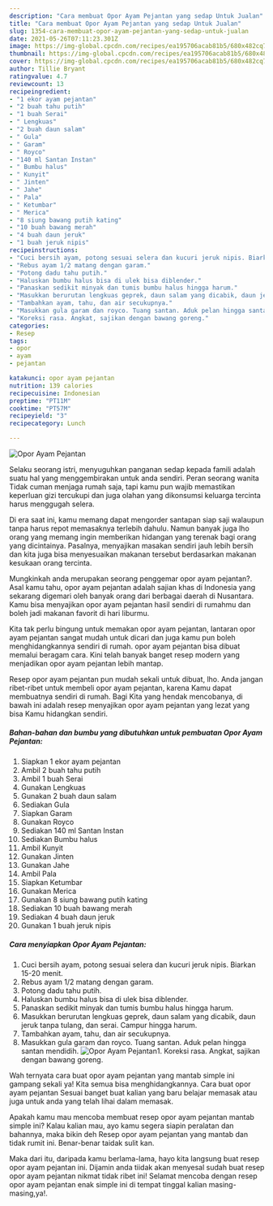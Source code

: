 ```yaml
---
description: "Cara membuat Opor Ayam Pejantan yang sedap Untuk Jualan"
title: "Cara membuat Opor Ayam Pejantan yang sedap Untuk Jualan"
slug: 1354-cara-membuat-opor-ayam-pejantan-yang-sedap-untuk-jualan
date: 2021-05-26T07:11:23.301Z
image: https://img-global.cpcdn.com/recipes/ea195706acab81b5/680x482cq70/opor-ayam-pejantan-foto-resep-utama.jpg
thumbnail: https://img-global.cpcdn.com/recipes/ea195706acab81b5/680x482cq70/opor-ayam-pejantan-foto-resep-utama.jpg
cover: https://img-global.cpcdn.com/recipes/ea195706acab81b5/680x482cq70/opor-ayam-pejantan-foto-resep-utama.jpg
author: Tillie Bryant
ratingvalue: 4.7
reviewcount: 13
recipeingredient:
- "1 ekor ayam pejantan"
- "2 buah tahu putih"
- "1 buah Serai"
- " Lengkuas"
- "2 buah daun salam"
- " Gula"
- " Garam"
- " Royco"
- "140 ml Santan Instan"
- " Bumbu halus"
- " Kunyit"
- " Jinten"
- " Jahe"
- " Pala"
- " Ketumbar"
- " Merica"
- "8 siung bawang putih kating"
- "10 buah bawang merah"
- "4 buah daun jeruk"
- "1 buah jeruk nipis"
recipeinstructions:
- "Cuci bersih ayam, potong sesuai selera dan kucuri jeruk nipis. Biarkan 15-20 menit."
- "Rebus ayam 1/2 matang dengan garam."
- "Potong dadu tahu putih."
- "Haluskan bumbu halus bisa di ulek bisa diblender."
- "Panaskan sedikit minyak dan tumis bumbu halus hingga harum."
- "Masukkan berurutan lengkuas geprek, daun salam yang dicabik, daun jeruk tanpa tulang, dan serai. Campur hingga harum."
- "Tambahkan ayam, tahu, dan air secukupnya."
- "Masukkan gula garam dan royco. Tuang santan. Aduk pelan hingga santan mendidih."
- "Koreksi rasa. Angkat, sajikan dengan bawang goreng."
categories:
- Resep
tags:
- opor
- ayam
- pejantan

katakunci: opor ayam pejantan 
nutrition: 139 calories
recipecuisine: Indonesian
preptime: "PT11M"
cooktime: "PT57M"
recipeyield: "3"
recipecategory: Lunch

---
```



![Opor Ayam Pejantan](https://img-global.cpcdn.com/recipes/ea195706acab81b5/680x482cq70/opor-ayam-pejantan-foto-resep-utama.jpg)

Selaku seorang istri, menyuguhkan panganan sedap kepada famili adalah suatu hal yang menggembirakan untuk anda sendiri. Peran seorang  wanita Tidak cuman menjaga rumah saja, tapi kamu pun wajib memastikan keperluan gizi tercukupi dan juga olahan yang dikonsumsi keluarga tercinta harus menggugah selera.

Di era  saat ini, kamu memang dapat mengorder santapan siap saji walaupun tanpa harus repot memasaknya terlebih dahulu. Namun banyak juga lho orang yang memang ingin memberikan hidangan yang terenak bagi orang yang dicintainya. Pasalnya, menyajikan masakan sendiri jauh lebih bersih dan kita juga bisa menyesuaikan makanan tersebut berdasarkan makanan kesukaan orang tercinta. 



Mungkinkah anda merupakan seorang penggemar opor ayam pejantan?. Asal kamu tahu, opor ayam pejantan adalah sajian khas di Indonesia yang sekarang digemari oleh banyak orang dari berbagai daerah di Nusantara. Kamu bisa menyajikan opor ayam pejantan hasil sendiri di rumahmu dan boleh jadi makanan favorit di hari liburmu.

Kita tak perlu bingung untuk memakan opor ayam pejantan, lantaran opor ayam pejantan sangat mudah untuk dicari dan juga kamu pun boleh menghidangkannya sendiri di rumah. opor ayam pejantan bisa dibuat memalui beragam cara. Kini telah banyak banget resep modern yang menjadikan opor ayam pejantan lebih mantap.

Resep opor ayam pejantan pun mudah sekali untuk dibuat, lho. Anda jangan ribet-ribet untuk membeli opor ayam pejantan, karena Kamu dapat membuatnya sendiri di rumah. Bagi Kita yang hendak mencobanya, di bawah ini adalah resep menyajikan opor ayam pejantan yang lezat yang bisa Kamu hidangkan sendiri.

<!--inarticleads1-->

##### Bahan-bahan dan bumbu yang dibutuhkan untuk pembuatan Opor Ayam Pejantan:

1. Siapkan 1 ekor ayam pejantan
1. Ambil 2 buah tahu putih
1. Ambil 1 buah Serai
1. Gunakan  Lengkuas
1. Gunakan 2 buah daun salam
1. Sediakan  Gula
1. Siapkan  Garam
1. Gunakan  Royco
1. Sediakan 140 ml Santan Instan
1. Sediakan  Bumbu halus
1. Ambil  Kunyit
1. Gunakan  Jinten
1. Gunakan  Jahe
1. Ambil  Pala
1. Siapkan  Ketumbar
1. Gunakan  Merica
1. Gunakan 8 siung bawang putih kating
1. Sediakan 10 buah bawang merah
1. Sediakan 4 buah daun jeruk
1. Gunakan 1 buah jeruk nipis




<!--inarticleads2-->

##### Cara menyiapkan Opor Ayam Pejantan:

1. Cuci bersih ayam, potong sesuai selera dan kucuri jeruk nipis. Biarkan 15-20 menit.
1. Rebus ayam 1/2 matang dengan garam.
1. Potong dadu tahu putih.
1. Haluskan bumbu halus bisa di ulek bisa diblender.
1. Panaskan sedikit minyak dan tumis bumbu halus hingga harum.
1. Masukkan berurutan lengkuas geprek, daun salam yang dicabik, daun jeruk tanpa tulang, dan serai. Campur hingga harum.
1. Tambahkan ayam, tahu, dan air secukupnya.
1. Masukkan gula garam dan royco. Tuang santan. Aduk pelan hingga santan mendidih.
<img src="//assets-global.cpcdn.com/assets/icons/button_play-2c75c40dde080a61004c1f40b05d8f140eaff45d7e9e6481dc71c63d2e7c4909.png" alt="Opor Ayam Pejantan">1. Koreksi rasa. Angkat, sajikan dengan bawang goreng.




Wah ternyata cara buat opor ayam pejantan yang mantab simple ini gampang sekali ya! Kita semua bisa menghidangkannya. Cara buat opor ayam pejantan Sesuai banget buat kalian yang baru belajar memasak atau juga untuk anda yang telah lihai dalam memasak.

Apakah kamu mau mencoba membuat resep opor ayam pejantan mantab simple ini? Kalau kalian mau, ayo kamu segera siapin peralatan dan bahannya, maka bikin deh Resep opor ayam pejantan yang mantab dan tidak rumit ini. Benar-benar taidak sulit kan. 

Maka dari itu, daripada kamu berlama-lama, hayo kita langsung buat resep opor ayam pejantan ini. Dijamin anda tiidak akan menyesal sudah buat resep opor ayam pejantan nikmat tidak ribet ini! Selamat mencoba dengan resep opor ayam pejantan enak simple ini di tempat tinggal kalian masing-masing,ya!.

